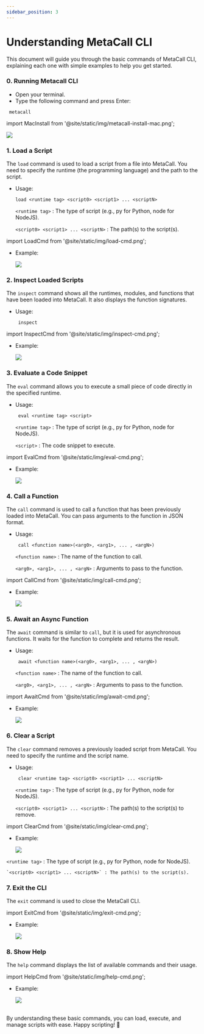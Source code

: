 ```yaml
---
sidebar_position: 3
---
```


# Understanding MetaCall CLI

This document will guide you through the basic commands of MetaCall CLI, explaining each one with simple examples to help you get started.

### 0. Running Metacall CLI

- Open your terminal.
- Type the following command and press Enter:

```
 metacall
```
import MacInstall from '@site/static/img/metacall-install-mac.png';

<img src={MacInstall} />

### 1. Load a Script

The `load` command is used to load a script from a file into MetaCall. You need to specify the runtime (the programming language) and the path to the script.

- Usage:
    ```
    load <runtime tag> <script0> <script1> ... <scriptN>
    ```
    `<runtime tag>` : The type of script (e.g., py for Python, node for NodeJS).

    `<script0> <script1> ... <scriptN>` : The path(s) to the script(s).

import LoadCmd from '@site/static/img/load-cmd.png';

- Example:

    <img src={LoadCmd} />

### 2. Inspect Loaded Scripts

The `inspect` command shows all the runtimes, modules, and functions that have been loaded into MetaCall. It also displays the function signatures.

- Usage:
    ```
     inspect
    ```
import InspectCmd from '@site/static/img/inspect-cmd.png';

- Example:

    <img src={InspectCmd} />

### 3. Evaluate a Code Snippet

The `eval` command allows you to execute a small piece of code directly in the specified runtime.

- Usage:
    ```
     eval <runtime tag> <script>
    ```
    `<runtime tag>` : The type of script (e.g., py for Python, node for NodeJS).

    `<script>` : The code snippet to execute.

  
import EvalCmd from '@site/static/img/eval-cmd.png';

- Example:

    <img src={EvalCmd} />


### 4. Call a Function

The `call` command is used to call a function that has been previously loaded into MetaCall. You can pass arguments to the function in JSON format.

- Usage:
    ```
     call <function name>(<arg0>, <arg1>, ... , <argN>)
    ```
    `<function name>` : The name of the function to call.

    `<arg0>, <arg1>, ... , <argN>` : Arguments to pass to the function.

  
import CallCmd from '@site/static/img/call-cmd.png';

- Example:

    <img src={CallCmd} />

### 5. Await an Async Function

The `await` command is similar to `call`, but it is used for asynchronous functions. It waits for the function to complete and returns the result.

- Usage:
    ```
     await <function name>(<arg0>, <arg1>, ... , <argN>)
    ```
    `<function name>` : The name of the function to call.

    `<arg0>, <arg1>, ... , <argN>` : Arguments to pass to the function.

  
import AwaitCmd from '@site/static/img/await-cmd.png';

- Example:

    <img src={AwaitCmd} />

### 6. Clear a Script

The `clear` command removes a previously loaded script from MetaCall. You need to specify the runtime and the script name.

- Usage:
    ```
     clear <runtime tag> <script0> <script1> ... <scriptN>
    ```
    `<runtime tag>` : The type of script (e.g., py for Python, node for NodeJS).

    `<script0> <script1> ... <scriptN>` : The path(s) to the script(s) to remove.

  
import ClearCmd from '@site/static/img/clear-cmd.png';

- Example:

    <img src={ClearCmd} />

`<runtime tag>` : The type of script (e.g., py for Python, node for NodeJS).

    `<script0> <script1> ... <scriptN>` : The path(s) to the script(s).

### 7. Exit the CLI

The `exit` command is used to close the MetaCall CLI.
  
import ExitCmd from '@site/static/img/exit-cmd.png';

- Example:

    <img src={ExitCmd} />

### 8. Show Help

The `help` command displays the list of available commands and their usage.

import HelpCmd from '@site/static/img/help-cmd.png';

- Example:

    <img src={HelpCmd} />

<br/>
By understanding these basic commands, you can load, execute, and manage scripts with ease. Happy scripting! 🚀
